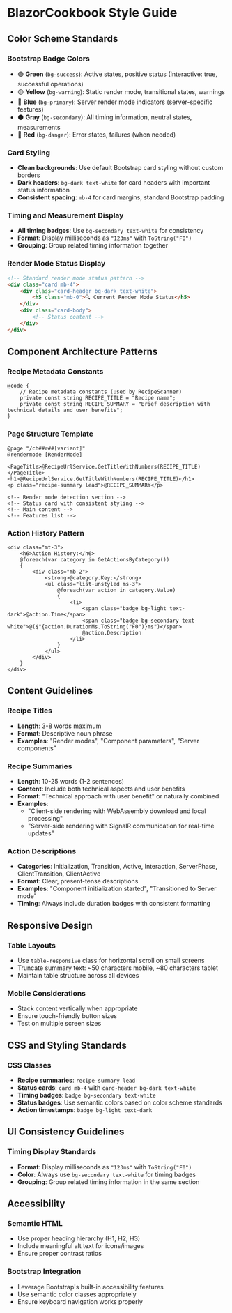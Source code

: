 # BlazorCookbook Style Guide

## Color Scheme Standards

### Bootstrap Badge Colors

- 🟢 **Green** (`bg-success`): Active states, positive status (Interactive: true, successful operations)
- 🟡 **Yellow** (`bg-warning`): Static render mode, transitional states, warnings
- 🔵 **Blue** (`bg-primary`): Server render mode indicators (server-specific features)
- ⚫ **Gray** (`bg-secondary`): All timing information, neutral states, measurements
- 🔴 **Red** (`bg-danger`): Error states, failures (when needed)

### Card Styling

- **Clean backgrounds**: Use default Bootstrap card styling without custom borders
- **Dark headers**: `bg-dark text-white` for card headers with important status information
- **Consistent spacing**: `mb-4` for card margins, standard Bootstrap padding

### Timing and Measurement Display

- **All timing badges**: Use `bg-secondary text-white` for consistency
- **Format**: Display milliseconds as `"123ms"` with `ToString("F0")`
- **Grouping**: Group related timing information together

### Render Mode Status Display

```html
<!-- Standard render mode status pattern -->
<div class="card mb-4">
    <div class="card-header bg-dark text-white">
        <h5 class="mb-0">🔍 Current Render Mode Status</h5>
    </div>
    <div class="card-body">
        <!-- Status content -->
    </div>
</div>
```

## Component Architecture Patterns

### Recipe Metadata Constants

```razor
@code {
    // Recipe metadata constants (used by RecipeScanner)
    private const string RECIPE_TITLE = "Recipe name";
    private const string RECIPE_SUMMARY = "Brief description with technical details and user benefits";
}
```

### Page Structure Template

```razor
@page "/ch##r##[variant]"
@rendermode [RenderMode]

<PageTitle>@RecipeUrlService.GetTitleWithNumbers(RECIPE_TITLE)</PageTitle>
<h1>@RecipeUrlService.GetTitleWithNumbers(RECIPE_TITLE)</h1>
<p class="recipe-summary lead">@RECIPE_SUMMARY</p>

<!-- Render mode detection section -->
<!-- Status card with consistent styling -->
<!-- Main content -->
<!-- Features list -->
```

### Action History Pattern

```razor
<div class="mt-3">
    <h6>Action History:</h6>
    @foreach(var category in GetActionsByCategory())
    {
        <div class="mb-2">
            <strong>@category.Key:</strong>
            <ul class="list-unstyled ms-3">
                @foreach(var action in category.Value)
                {
                    <li>
                        <span class="badge bg-light text-dark">@action.Time</span>
                        <span class="badge bg-secondary text-white">@($"{action.DurationMs.ToString("F0")}ms")</span>
                        @action.Description
                    </li>
                }
            </ul>
        </div>
    }
</div>
```

## Content Guidelines

### Recipe Titles

- **Length**: 3-8 words maximum
- **Format**: Descriptive noun phrase
- **Examples**: "Render modes", "Component parameters", "Server components"

### Recipe Summaries

- **Length**: 10-25 words (1-2 sentences)
- **Content**: Include both technical aspects and user benefits
- **Format**: "Technical approach with user benefit" or naturally combined
- **Examples**:
  - "Client-side rendering with WebAssembly download and local processing"
  - "Server-side rendering with SignalR communication for real-time updates"

### Action Descriptions

- **Categories**: Initialization, Transition, Active, Interaction, ServerPhase, ClientTransition, ClientActive
- **Format**: Clear, present-tense descriptions
- **Examples**: "Component initialization started", "Transitioned to Server mode"
- **Timing**: Always include duration badges with consistent formatting

## Responsive Design

### Table Layouts

- Use `table-responsive` class for horizontal scroll on small screens
- Truncate summary text: ~50 characters mobile, ~80 characters tablet
- Maintain table structure across all devices

### Mobile Considerations

- Stack content vertically when appropriate
- Ensure touch-friendly button sizes
- Test on multiple screen sizes

## CSS and Styling Standards

### CSS Classes

- **Recipe summaries**: `recipe-summary lead`
- **Status cards**: `card mb-4` with `card-header bg-dark text-white`
- **Timing badges**: `badge bg-secondary text-white`
- **Status badges**: Use semantic colors based on color scheme standards
- **Action timestamps**: `badge bg-light text-dark`

## UI Consistency Guidelines

### Timing Display Standards

- **Format**: Display milliseconds as `"123ms"` with `ToString("F0")`
- **Color**: Always use `bg-secondary text-white` for timing badges
- **Grouping**: Group related timing information in the same section

## Accessibility

### Semantic HTML

- Use proper heading hierarchy (H1, H2, H3)
- Include meaningful alt text for icons/images
- Ensure proper contrast ratios

### Bootstrap Integration

- Leverage Bootstrap's built-in accessibility features
- Use semantic color classes appropriately
- Ensure keyboard navigation works properly
